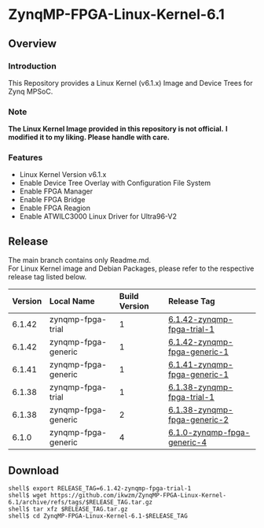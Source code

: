 ZynqMP-FPGA-Linux-Kernel-6.1
====================================================================================

Overview
------------------------------------------------------------------------------------

### Introduction

This Repository provides a Linux Kernel (v6.1.x) Image and Device Trees for Zynq MPSoC.

### Note

**The Linux Kernel Image provided in this repository is not official.**
**I modified it to my liking. Please handle with care.**

### Features

  * Linux Kernel Version v6.1.x
  * Enable Device Tree Overlay with Configuration File System
  * Enable FPGA Manager
  * Enable FPGA Bridge
  * Enable FPGA Reagion
  * Enable ATWILC3000 Linux Driver for Ultra96-V2

Release
------------------------------------------------------------------------------------

The main branch contains only Readme.md.     
For Linux Kernel image and Debian Packages, please refer to the respective release tag listed below.

| Version  | Local Name          | Build Version | Release Tag |
|:---------|:--------------------|:--------------|:------------|
| 6.1.42   | zynqmp-fpga-trial   | 1             | [6.1.42-zynqmp-fpga-trial-1](https://github.com/ikwzm/ZynqMP-FPGA-Linux-Kernel-6.1/tree/6.1.42-zynqmp-fpga-trial-1) |
| 6.1.42   | zynqmp-fpga-generic | 1             | [6.1.42-zynqmp-fpga-generic-1](https://github.com/ikwzm/ZynqMP-FPGA-Linux-Kernel-6.1/tree/6.1.42-zynqmp-fpga-generic-1) |
| 6.1.41   | zynqmp-fpga-generic | 1             | [6.1.41-zynqmp-fpga-generic-1](https://github.com/ikwzm/ZynqMP-FPGA-Linux-Kernel-6.1/tree/6.1.41-zynqmp-fpga-generic-1) |
| 6.1.38   | zynqmp-fpga-trial   | 1             | [6.1.38-zynqmp-fpga-trial-1](https://github.com/ikwzm/ZynqMP-FPGA-Linux-Kernel-6.1/tree/6.1.38-zynqmp-fpga-trial-1) |
| 6.1.38   | zynqmp-fpga-generic | 2             | [6.1.38-zynqmp-fpga-generic-2](https://github.com/ikwzm/ZynqMP-FPGA-Linux-Kernel-6.1/tree/6.1.38-zynqmp-fpga-generic-2) |
| 6.1.0    | zynqmp-fpga-generic | 4             | [6.1.0-zynqmp-fpga-generic-4](https://github.com/ikwzm/ZynqMP-FPGA-Linux-Kernel-6.1/tree/6.1.0-zynqmp-fpga-generic-4) |

Download
------------------------------------------------------------------------------------

```console
shell$ export RELEASE_TAG=6.1.42-zynqmp-fpga-trial-1
shell$ wget https://github.com/ikwzm/ZynqMP-FPGA-Linux-Kernel-6.1/archive/refs/tags/$RELEASE_TAG.tar.gz
shell$ tar xfz $RELEASE_TAG.tar.gz
shell$ cd ZynqMP-FPGA-Linux-Kernel-6.1-$RELEASE_TAG
```
